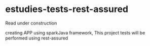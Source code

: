 # estudies-tests-rest-assured
Read under construction


creating APP using sparkJava framework,
This project tests will be performed using rest-assured


